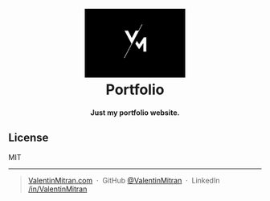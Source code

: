 <h1 align="center">
  <br>
  <a href="ValentinMitran.com"><img src="https://github.com/ValentinMitran/ValentinMitran.com/blob/master/VM.png" alt="VM" width="200"></a>
  <br>
  Portfolio
  <br>
</h1>

<h4 align="center">Just my portfolio website.</h4>

## License

MIT

---

> [ValentinMitran.com](https://www.ValentinMitran.com) &nbsp;&middot;&nbsp;
> GitHub [@ValentinMitran](https://github.com/ValentinMitran) &nbsp;&middot;&nbsp;
> LinkedIn [/in/ValentinMitran](https://www.linkedin.com/in/valentinmitran/)
